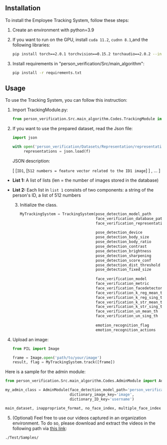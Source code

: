 ## Installation

To install the Employee Tracking System, follow these steps:

1. Create an environment with python=3.9
   
2. If you want to run on the GPU, install `cuda 11.2`, `cudnn 8.1`,and the following libraries:

   ```bash
   pip install torch==2.0.1 torchvision==0.15.2 torchaudio==2.0.2 --index-url https://download.pytorch.org/whl/cu117
   ```

3. Install requirements in "person_verification/Src/main_algorithm":
 
   ```bash
   pip install -r requirements.txt
   ```

## Usage

To use the Tracking System, you can follow this instruction:

1. Import TrackingModule.py:

   ```python
   from person_verification.Src.main_algorithm.Codes.TrackingModule import TrackingSystem
   ```

2. If you want to use the prepared dataset, read the Json file:
   ```python
   import json

   with open('person_verification/Datasets/Representation/representations.json', "rb") as f:
        representations = json.load(f)
   ```
   
    JSON description:

    [  [`ID1`, [`512 numbers = feature vector related to the ID1 image`] ] , ... ]


* **List 1:** A list of lists (len = the number of images stored in the database)
* **List 2:** Each list in `list 1` consists of two components: a string of the person's ID, a list of 512 numbers
   
  3. Initialize the class.

     ```python
     MyTrackingSystem = TrackingSystem(pose_detection_model_path         = 'person_verification/Models/YOLOs/yolov8s-pose.pt',
                                       face_verification_database_path   = False,
                                       face_verification_representations = representations,
   
                                       pose_detection_device             = 'cpu', 
                                       pose_detection_body_size          = 50 / 1080, 
                                       pose_detection_body_ratio         = 1.5,  
                                       pose_detection_contrast           = 1.2,
                                       pose_detection_brightness         = 1.2,  
                                       pose_detection_sharpening         = 3,  
                                       pose_detection_score_conf         = 0.5, 
                                       pose_detection_dist_threshold     = 10,  
                                       pose_detection_fixed_size         = 300, 
                     
                                       face_verification_model           = 'Facenet512',
                                       face_verification_metric          = 'euclidean_l2',  
                                       face_verification_facedetector    = 'yolov8',
                                       face_verification_k_reg_mean_th   = 0.9, 
                                       face_verification_k_reg_sing_th   = 0.7, 
                                       face_verification_k_str_mean_th   = 0, 
                                       face_verification_k_str_sing_th   = 0,
                                       face_verification_un_mean_th      = 100, 
                                       face_verification_un_sing_th      = 100,
                     
                                       emotion_recognition_flag          = False,
                                       emotion_recognition_actions       = ['emotion'])
     ```

4. Upload an image:

   ```python
   from PIL import Image

   frame = Image.open('path/to/your/image')
   result, flag = MyTrackingSystem.track([frame])
   ```
   
Here is a sample for the admin module:

```python
from person_verification.Src.main_algorithm.Codes.AdminModule import AdminModule

my_admin_class = AdminModule(face_detection_model_path='person_verification/Models/YOLOs/yolov8n-face.pt',
                             dictionary_image_key='image',
                             dictionary_ID_key='username')

main_dataset, inappropriate_format, no_face_index, multiple_face_index = my_admin_class.Create_dataset(your_database)
```

5. (Optional) Feel free to use our videos captured in an organization environment. To do so, please download and extract the videos in the following path via [this link](https://drive.google.com/drive/folders/1ybj9DcKsTv3HFFwVZfbNkCeaGhdoYC3c?usp=drive_link):

```bash
./Test/Samples/
```